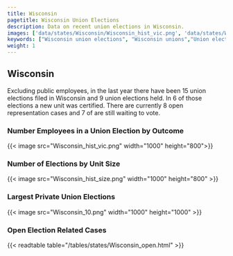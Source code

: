 ```yaml
---
title: Wisconsin
pagetitle: Wisconsin Union Elections
description: Data on recent union elections in Wisconsin.
images: ['data/states/Wisconsin/Wisconsin_hist_vic.png', 'data/states/Wisconsin/Wisconsin_hist_size.png', 'data/states/Wisconsin/Wisconsin_10.png']
keywords: ["Wisconsin union elections", "Wisconsin unions","Union elections"]
weight: 1
---
```

##  Wisconsin

Excluding public employees, in the last year there have been 15 union elections filed in Wisconsin and 9 union elections held. In 6 of those elections a new unit was certified. There are currently 8 open representation cases and 7 of are still waiting to vote.

### Number Employees in a Union Election by Outcome
{{< image src="Wisconsin_hist_vic.png" width="1000" height="800">}}

### Number of Elections by Unit Size
{{< image src="Wisconsin_hist_size.png" width="1000" height="800" >}}

### Largest Private Union Elections
{{< image src="Wisconsin_10.png" width="1000" height="1000"  >}}

### Open Election Related Cases
{{< readtable table="/tables/states/Wisconsin_open.html" >}}

